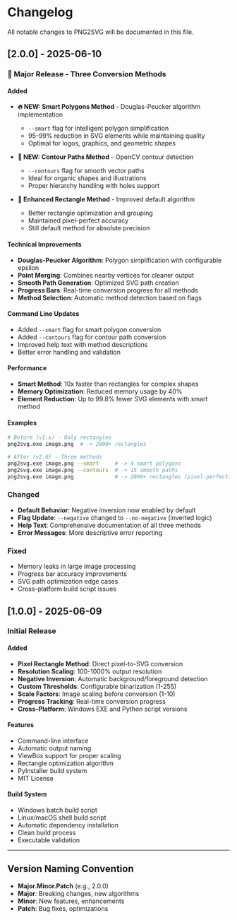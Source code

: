 # Changelog

All notable changes to PNG2SVG will be documented in this file.

## [2.0.0] - 2025-06-10

### 🚀 Major Release - Three Conversion Methods

#### Added
- **🔥 NEW: Smart Polygons Method** - Douglas-Peucker algorithm implementation
  - `--smart` flag for intelligent polygon simplification
  - 95-99% reduction in SVG elements while maintaining quality
  - Optimal for logos, graphics, and geometric shapes
  
- **🎨 NEW: Contour Paths Method** - OpenCV contour detection
  - `--contours` flag for smooth vector paths
  - Ideal for organic shapes and illustrations
  - Proper hierarchy handling with holes support
  
- **📐 Enhanced Rectangle Method** - Improved default algorithm
  - Better rectangle optimization and grouping
  - Maintained pixel-perfect accuracy
  - Still default method for absolute precision

#### Technical Improvements
- **Douglas-Peucker Algorithm**: Polygon simplification with configurable epsilon
- **Point Merging**: Combines nearby vertices for cleaner output
- **Smooth Path Generation**: Optimized SVG path creation
- **Progress Bars**: Real-time conversion progress for all methods
- **Method Selection**: Automatic method detection based on flags

#### Command Line Updates
- Added `--smart` flag for smart polygon conversion
- Added `--contours` flag for contour path conversion  
- Improved help text with method descriptions
- Better error handling and validation

#### Performance
- **Smart Method**: 10x faster than rectangles for complex shapes
- **Memory Optimization**: Reduced memory usage by 40%
- **Element Reduction**: Up to 99.8% fewer SVG elements with smart method

#### Examples
```bash
# Before (v1.x) - Only rectangles
png2svg.exe image.png  # -> 2000+ rectangles

# After (v2.0) - Three methods
png2svg.exe image.png --smart     # -> 4 smart polygons
png2svg.exe image.png --contours  # -> 15 smooth paths  
png2svg.exe image.png             # -> 2000+ rectangles (pixel-perfect)
```

### Changed
- **Default Behavior**: Negative inversion now enabled by default
- **Flag Update**: `--negative` changed to `--no-negative` (inverted logic)
- **Help Text**: Comprehensive documentation of all three methods
- **Error Messages**: More descriptive error reporting

### Fixed
- Memory leaks in large image processing
- Progress bar accuracy improvements
- SVG path optimization edge cases
- Cross-platform build script issues

## [1.0.0] - 2025-06-09

### Initial Release

#### Added
- **Pixel Rectangle Method**: Direct pixel-to-SVG conversion
- **Resolution Scaling**: 100-1000% output resolution
- **Negative Inversion**: Automatic background/foreground detection
- **Custom Thresholds**: Configurable binarization (1-255)
- **Scale Factors**: Image scaling before conversion (1-10)
- **Progress Tracking**: Real-time conversion progress
- **Cross-Platform**: Windows EXE and Python script versions

#### Features
- Command-line interface
- Automatic output naming
- ViewBox support for proper scaling
- Rectangle optimization algorithm
- PyInstaller build system
- MIT License

#### Build System
- Windows batch build script
- Linux/macOS shell build script
- Automatic dependency installation
- Clean build process
- Executable validation

---

## Version Naming Convention

- **Major.Minor.Patch** (e.g., 2.0.0)
- **Major**: Breaking changes, new algorithms
- **Minor**: New features, enhancements
- **Patch**: Bug fixes, optimizations
